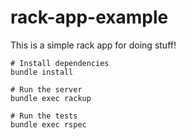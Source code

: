 # rack-app-example

This is a simple rack app for doing stuff!

```
# Install dependencies
bundle install
```

```
# Run the server
bundle exec rackup
```

```
# Run the tests
bundle exec rspec
```
